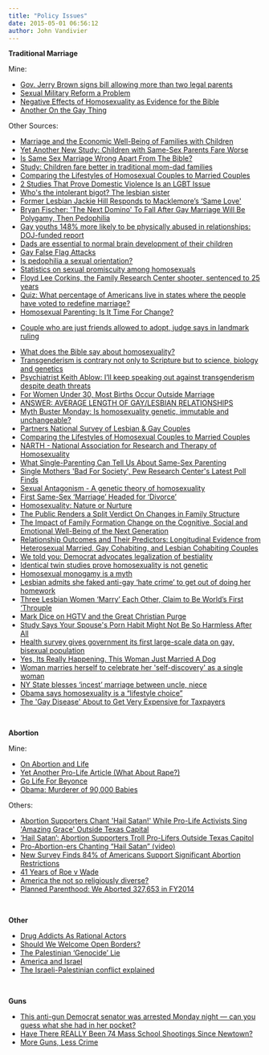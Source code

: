 ```yaml
---
title: "Policy Issues"
date: 2015-05-01 06:56:12
author: John Vandivier
---
```




<strong>Traditional Marriage</strong>

Mine:
<ul>
	<li><a href=\"http://caeconomics.wordpress.com/2013/10/05/gov-jerry-brown-signs-bill-allowing-more-than-two-legal-parents/\">Gov. Jerry Brown signs bill allowing more than two legal parents</a></li>
	<li><a href=\"http://afterecon.com/politics-and-government/sexual-military-reform/\">Sexual Military Reform a Problem</a></li>
	<li><a href=\"http://www.afterecon.com/theoretical-development-and-application/negative-effects-of-homosexuality-as-evidence-for-the-bible/\">Negative Effects of Homosexuality as Evidence for the Bible</a></li>
	<li><a href=\"http://www.afterecon.com/other/another-gay-thing/\">Another On the Gay Thing</a></li>
</ul>
Other Sources:
<ul>
	<li><a href=\"http://www.urban.org/publications/410541.html\">Marriage and the Economic Well-Being of Families with Children</a></li>
	<li><a href=\"http://www.nationalreview.com/corner/360424/yet-another-new-study-children-same-sex-parents-fare-worse-maggie-gallagher\">Yet Another New Study: Children with Same-Sex Parents Fare Worse</a></li>
	<li><a href=\"http://www.youtube.com/watch?v=Novy5zEdE-I\">Is Same Sex Marriage Wrong Apart From The Bible?</a></li>
	<li><a href=\"http://www.washingtontimes.com/news/2012/jun/10/study-children-fare-better-traditional-mom-dad-fam/?page=all\">Study: Children fare better in traditional mom-dad families</a></li>
	<li><a href=\"http://www.frc.org/get.cfm?i=IS04C02\">Comparing the Lifestyles of Homosexual Couples to Married Couples</a></li>
	<li><a href=\"http://www.advocate.com/crime/2014/09/04/2-studies-prove-domestic-violence-lgbt-issue\">2 Studies That Prove Domestic Violence Is an LGBT Issue</a></li>
	<li><a href=\"http://www.onenewsnow.com/perspectives/bryan-fischer/2013/11/21/whos-the-intolerant-bigot-the-lesbian-sister#.Uo50SjdQ15k.twitter\">Who's the intolerant bigot? The lesbian sister</a></li>
	<li><a href=\"http://wadeoradio.com/former-lesbian-jackie-hill-responds-to-macklemores-same-love/\">Former Lesbian Jackie Hill Responds to Macklemore’s ‘Same Love'</a></li>
	<li><a href=\"http://www.huffingtonpost.com/2013/12/03/bryan-fischer-gay-marriage-pedophilia_n_4379064.html?utm_hp_ref=tw\">Bryan Fischer: 'The Next Domino' To Fall After Gay Marriage Will Be Polygamy, Then Pedophilia</a></li>
	<li><a href=\"http://www.lifesitenews.com/news/gay-youths-148-more-likely-to-be-physically-abused-in-relationships-doj-fun?utm_source=LifeSiteNews.com+Daily+Newsletter&amp;utm_campaign=e1954585ed-LifeSiteNews_com_US_Headlines_06_19_2013&amp;utm_medium=email&amp;utm_term=0_0caba610ac-e1954585ed-397522465\">Gay youths 148% more likely to be physically abused in relationships: DOJ-funded report</a></li>
	<li><a href=\"https://www.youtube.com/watch?v=0dNXxpf49JY#t=40\">Dads are essential to normal brain development of their children</a></li>
	<li><a href=\"https://www.youtube.com/watch?v=ceVP0cEhQZE#t=140\">Gay False Flag Attacks</a></li>
	<li><a href=\"http://www.thestar.com/news/insight/2013/12/22/is_pedophilia_a_sexual_orientation.html\">Is pedophilia a sexual orientation?</a></li>
	<li><a href=\"http://carm.org/statistics-homosexual-promiscuity\">Statistics on sexual promiscuity among homosexuals</a></li>
	<li><a href=\"http://www.politico.com/story/2013/09/frc-shooter-sentenced-to-25-years-97069.html\">Floyd Lee Corkins, the Family Research Center shooter, sentenced to 25 years</a></li>
	<li><a href=\"http://frcblog.com/2014/01/quiz-what-percentage-americans-live-states-where-empeopleem-have-voted-redefine-marriage/\">Quiz: What percentage of Americans live in states where the people have voted to redefine marriage?</a></li>
	<li><a href=\"http://www.acpeds.org/the-college-speaks/position-statements/parenting-issues/homosexual-parenting-is-it-time-for-change\">Homosexual Parenting: Is It Time For Change?</a></li>
	<li>
<p style=\"display: inline !important;\"><a href=\"http://www.nydailynews.com/news/national/friends-adopt-judge-landmark-ruling-article-1.1565408\">Couple who are just friends allowed to adopt, judge says in landmark ruling</a></p>
</li>
	<li><a href=\"http://carm.org/bible-homosexuality\">What does the Bible say about homosexuality?</a></li>
	<li><a href=\"http://www.youtube.com/watch?v=zdvRDIKIRM4\">Transgenderism is contrary not only to Scripture but to science, biology and genetics</a></li>
	<li><a href=\"http://www.lifesitenews.com/mobile/news/psychiatrist-keith-ablow-ill-keep-speaking-out-against-transgenderism-despi\">Psychiatrist Keith Ablow: I’ll keep speaking out against transgenderism despite death threats</a></li>
	<li><a href=\"http://www.nytimes.com/2012/02/18/us/for-women-under-30-most-births-occur-outside-marriage.html?_r=2&amp;\">For Women Under 30, Most Births Occur Outside Marriage</a></li>
	<li><a href=\"http://radicalreference.info/node/1269\">ANSWER: AVERAGE LENGTH OF GAY/LESBIAN RELATIONSHIPS</a></li>
	<li><a href=\"http://unitedfamiliesinternational.wordpress.com/2011/02/28/myth-buster-monday-is-homosexuality-genetic-immutable-or-unchangeable/\">Myth Buster Monday: Is homosexuality genetic, immutable and unchangeable?</a></li>
	<li><a href=\"http://www.buddybuddy.com/survey.html\">Partners National Survey of Lesbian &amp; Gay Couples</a></li>
	<li><a href=\"http://www.frc.org/get.cfm?i=IS04C02\">Comparing the Lifestyles of Homosexual Couples to Married Couples</a></li>
	<li><a href=\"http://www.narth.com/menus/born.html\">NARTH - National Association for Research and Therapy of Homosexuality</a></li>
	<li><a href=\"http://www.onenesspentecostal.com/samesexparenting.htm\">What Single-Parenting Can Tell Us About Same-Sex Parenting</a></li>
	<li><a href=\"http://www.huffingtonpost.com/2011/02/21/single-mothers-bad-for-so_n_825446.html\">Single Mothers 'Bad For Society', Pew Research Center's Latest Poll Finds</a></li>
	<li><a href=\"http://www.slate.com/articles/health_and_science/human_nature/2008/06/sexual_antagonism.html\">Sexual Antagonism - A genetic theory of homosexuality</a></li>
	<li><a href=\"http://www.dakotavoice.com/2009/02/first-same-sex-marriage-headed-for-divorce/\">First Same-Sex ‘Marriage’ Headed for ‘Divorce’</a></li>
	<li><a href=\"http://allpsych.com/journal/homosexuality.html\">Homosexuality: Nature or Nurture</a></li>
	<li><a href=\"http://www.pewsocialtrends.org/2011/02/16/the-public-renders-a-split-verdict-on-changes-in-family-structure/\">The Public Renders a Split Verdict On Changes in Family Structure</a></li>
	<li><a href=\"http://futureofchildren.org/futureofchildren/publications/docs/15_02_05.pdf\">The Impact of Family Formation Change on the Cognitive, Social and Emotional Well-Being of the Next Generation</a></li>
	<li><a href=\"http://www.jstor.org/discover/10.2307/353528?uid=3739704&amp;uid=2&amp;uid=4&amp;uid=3739256&amp;sid=21103475314473#abstract\">Relationship Outcomes and Their Predictors: Longitudinal Evidence from Heterosexual Married, Gay Cohabiting, and Lesbian Cohabiting Couples</a></li>
	<li><a href=\"https://www.youtube.com/watch?v=I83iAFZHqXQ&amp;feature=youtu.be\">We told you: Democrat advocates legalization of bestiality</a></li>
	<li><a href=\"http://blog.godreports.com/2013/05/identical-twin-studies-prove-homosexuality-is-not-genetic/\">Identical twin studies prove homosexuality is not genetic</a></li>
	<li><a href=\"https://www.youtube.com/watch?v=pJ4Xmy-tkYw\">Homosexual monogamy is a myth</a></li>
	<li><a href=\"http://www.lifesitenews.com/news/lesbian-admits-she-faked-anti-gay-hate-crime-to-get-out-of-doing-her-homewo\">Lesbian admits she faked anti-gay ‘hate crime’ to get out of doing her homework</a></li>
	<li><a href=\"http://christiannews.net/2014/05/05/three-lesbian-women-marry-each-other-claim-to-be-worlds-first-throuple/\">Three Lesbian Women ‘Marry’ Each Other, Claim to Be World’s First ‘Throuple</a></li>
	<li><a href=\"https://www.facebook.com/MarkDice/posts/746892698689452\">Mark Dice on HGTV and the Great Christian Purge</a></li>
	<li><a href=\"http://www.huffingtonpost.com/2014/05/09/porn-divorce-study_n_5297794.html\">Study Says Your Spouse's Porn Habit Might Not Be So Harmless After All</a></li>
	<li><a href=\"http://www.washingtonpost.com/national/health-science/health-survey-gives-government-its-first-large-scale-data-on-gay-bisexual-population/2014/07/14/2db9f4b0-092f-11e4-bbf1-cc51275e7f8f_story.html\">Health survey gives government its first large-scale data on gay, bisexual population</a></li>
	<li><a href=\"http://www.westernjournalism.com/next-logical-step-redefinition-marriage/\">Yes, Its Really Happening. This Woman Just Married A Dog</a></li>
	<li><a href=\"http://www.independent.co.uk/life-style/woman-marries-herself-to-celebrate-her-selfdiscovery-as-a-single-woman-9777083.html\">Woman marries herself to celebrate her 'self-discovery' as a single woman </a></li>
	<li><a href=\"http://nypost.com/2014/10/29/new-york-state-blesses-incest-marriage-between-uncle-niece/\">NY State blesses ‘incest’ marriage between uncle, niece</a></li>
	<li><a href=\"http://vimeo.com/117840826\">Obama says homosexuality is a “lifestyle choice”</a></li>
	<li><a href=\"http://www.afa.net/the-stand/homosexuality/the-gay-disease-about-to-get-very-expensive-for-taxpayers/#.VO5UKCRizbs.twitter\">The 'Gay Disease' About to Get Very Expensive for Taxpayers</a></li>
</ul>
&nbsp;

<strong>Abortion</strong>

Mine:
<ul>
	<li><a href=\"http://afterecon.com/uncategorized/abortion-life/\">On Abortion and Life</a></li>
	<li><a href=\"http://afterecon.com/politics-and-government/yet-another-pro-life-article-what-about-rape/\">Yet Another Pro-Life Article (What About Rape?)</a></li>
	<li><a href=\"http://afterecon.com/politics-and-government/go-life-for-beyonce/\">Go Life For Beyonce</a></li>
	<li><a href=\"http://afterecon.com/politics-and-government/obama-murderer-of-90000-babies/\">Obama: Murderer of 90,000 Babies</a></li>
</ul>
Others:
<ul>
	<li><a href=\"http://www.theblaze.com/stories/2013/07/02/watch-abortion-supporters-chant-hail-satan-while-pro-life-activists-sing-amazing-grace-outside-texas-capitol/\">Abortion Supporters Chant 'Hail Satan!' While Pro-Life Activists Sing 'Amazing Grace' Outside Texas Capital</a></li>
	<li><a href=\"http://twitchy.com/2013/07/02/hail-satan-abortion-supporters-troll-pro-lifers-outside-texas-capitol/\">‘Hail Satan’: Abortion Supporters Troll Pro-Lifers Outside Texas Capitol</a></li>
	<li><a href=\"http://victoriajackson.com/9253/hail-satan-video\">Pro-Abortion-ers Chanting “Hail Satan” (video)</a></li>
	<li><a href=\"http://www.christiannewswire.com/news/6318973536.html\">New Survey Finds 84% of Americans Support Significant Abortion Restrictions</a></li>
	<li><a href=\"http://www.youtube.com/watch?v=ylD7ajPflqo#t=127\">41 Years of Roe v Wade</a></li>
	<li><a href=\"http://hotair.com/archives/2014/04/06/america-the-not-so-religiously-diverse/\">America the not so religiously diverse?</a></li>
	<li><a href=\"http://cnsnews.com/news/article/penny-starr/planned-parenthood-we-aborted-327653-fy2014\">Planned Parenthood: We Aborted 327,653 in FY2014</a></li>
</ul>
&nbsp;

<strong>Other</strong>
<ul>
	<li><a href=\"http://fee.org/freeman/detail/drug-addicts-as-rational-actors\">Drug Addicts As Rational Actors</a></li>
	<li><a href=\"http://fee.org/seminars/page/should-we-welcome-open-borders\">Should We Welcome Open Borders?</a></li>
	<li><a href=\"http://m.nationalreview.com/article/382816/palestinian-genocide-lie-jonah-goldberg\">The Palestinian ‘Genocide’ Lie</a></li>
	<li><span style=\"color: #ff0000;\"><a style=\"color: #ff0000;\" href=\"http://www.afterecon.com/philosophy-religion-and-apologetics/america-israel/\">America and Israel</a></span></li>
	<li><a href=\"https://www.youtube.com/watch?v=ngFYOLOkmaI\">The Israeli-Palestinian conflict explained </a></li>
</ul>
&nbsp;

<strong>Guns</strong>
<ul>
	<li><a href=\"http://rare.us/story/this-anti-gun-democrat-senator-was-arrested-monday-night-can-you-guess-what-she-had-in-her-pocket/\">This anti-gun Democrat senator was arrested Monday night — can you guess what she had in her pocket?</a></li>
	<li><a href=\"http://highheelsandhandguns.wordpress.com/2014/06/13/have-there-really-been-74-mass-school-shootings-since-newtown/\">Have There REALLY Been 74 Mass School Shootings Since Newtown?</a></li>
	<li><a href=\"http://www.schiffradio.com/pg/jsp/verticals/archive.jsp?dispid=310&amp;pid=65463\">More Guns, Less Crime</a></li>
</ul>